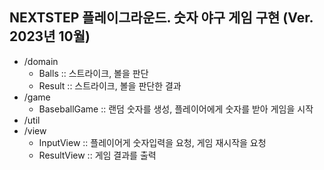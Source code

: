 NEXTSTEP 플레이그라운드. 숫자 야구 게임 구현 (Ver. 2023년 10월)
---
- /domain
  - Balls :: 스트라이크, 볼을 판단
  - Result :: 스트라이크, 볼을 판단한 결과
- /game
  - BaseballGame :: 랜덤 숫자를 생성, 플레이어에게 숫자를 받아 게임을 시작
- /util
- /view
  - InputView :: 플레이어게 숫자입력을 요청, 게임 재시작을 요청
  - ResultView :: 게임 결과를 출력

